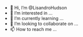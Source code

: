 - 👋 Hi, I’m @LisandroHudson
- 👀 I’m interested in ...
- 🌱 I’m currently learning ...
- 💞️ I’m looking to collaborate on ...
- 📫 How to reach me ...

<!---
LisandroHudson/LisandroHudson is a ✨ special ✨ repository because its `README.md` (this file) appears on your GitHub profile.
You can click the Preview link to take a look at your changes.
--->

